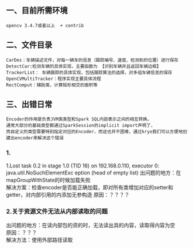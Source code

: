 ## 一、目前所需环境
    opencv 3.4.7或者以上  + contrib
## 二、文件目录
    CarDes：车辆描述文件，对每一辆车的信息（跟踪编号、速度、检测到的位置）进行保存
    DetectCar:检测车辆的具体实现，主要函数为 【识别车辆并且返回车辆边框】
    TrackerList： 车辆跟踪的具体实现，包括跟踪算法的选择，对多组车辆信息的保存
    OpenCVMultiTracker：程序实现主要具体流程
    RectComput：辅助类，计算矩形相交的面积等
## 三、出错日常
    Encoder的作用是负责JVM类类型和Spark SQL内部表示之间的相互转换。
    通常大部分的基础类型都通过SparkSession的implicit import声明了，
    而自定义的类型需要特别指定对应的Encoder，而这也并不困难，通过kryo我们可以方便地创建出encoder来解决这个错误
  ### 1.
  1.Lost task 0.2 in stage 1.0 (TID 16) on 192.168.0.110, executor 0:
  java.util.NoSuchElementExc eption (head of empty list)
  出问题的地方：在mapGroupWithState的时候加载失败  
  解决方案：检查encoder是否能正确加载，即对所有类增加对应的setter和getter，对内部引用的内添加无参构造
  原因：？？？？
  ### 2.关于资源文件无法从内部读取的问题
  出问题的地方：在读内部包的资的时，无法读出具的内容，读取得内容为空  
  原因：？？？  
  解决方法：使用外部路径读取

